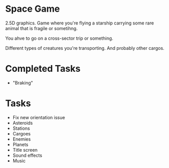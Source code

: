 # Space Game
2.5D graphics. Game where you're flying a starship carrying some rare animal that is fragile or sometihng.

You ahve to go on a cross-sector trip or something.

Different types of creatures you're transporting. And probably other cargos.

# Completed Tasks
* "Braking"

# Tasks
* Fix new orientation issue
* Asteroids
* Stations
* Cargoes
* Enemies
* Planets
* Title screen
* Sound effects
* Music
